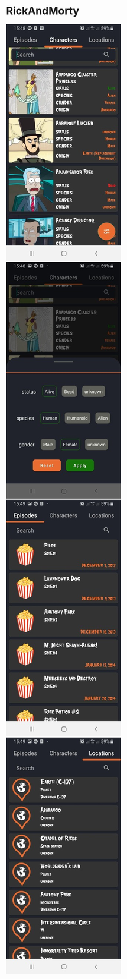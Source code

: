 # RickAndMorty
![sc_character.jpg](app%2Fsrc%2Fmain%2Fres%2Fdrawable%2Fscreens%2Fsc_character.jpg)
![sc_filter.jpg](app%2Fsrc%2Fmain%2Fres%2Fdrawable%2Fscreens%2Fsc_filter.jpg)
![sc_episode.jpg](app%2Fsrc%2Fmain%2Fres%2Fdrawable%2Fscreens%2Fsc_episode.jpg)
![sc_location.jpg](app%2Fsrc%2Fmain%2Fres%2Fdrawable%2Fscreens%2Fsc_location.jpg)